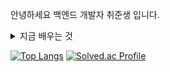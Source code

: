 <!--
**yeziii01/yeziii01** is a ✨ _special_ ✨ repository because its `README.md` (this file) appears on your GitHub profile.

Here are some ideas to get you started:

- 🔭 I’m currently working on ...
- 🌱 I’m currently learning ...
- 👯 I’m looking to collaborate on ...
- 🤔 I’m looking for help with ...
- 💬 Ask me about ...
- 📫 How to reach me: ...
- 😄 Pronouns: ...
- ⚡ Fun fact: ...
-->

안녕하세요 백엔드 개발자 취준생 입니다.

<details>
  <summary>
    지금 배우는 것
  </summary>
  ![C](https://img.shields.io/badge/C-00599C?style=for-the-badge&logo=c&logoColor=white)
  ![Python](https://img.shields.io/badge/Python-14354C?style=for-the-badge&logo=python&logoColor=white)
  ![Java](https://img.shields.io/badge/Java-ED8B00?style=for-the-badge&logo=openjdk&logoColor=white)
  ![Spring](https://img.shields.io/badge/Spring-6DB33F?style=for-the-badge&logo=spring&logoColor=white)
  ![Apple](https://img.shields.io/badge/Apple-MacBook_Air_M2-999999?style=for-the-badge&logo=apple&logoColor=white)
  <summary>
    나중에 배우고 싶은 것
  </summary>
  ![MySQL](https://img.shields.io/badge/MySQL-00000F?style=for-the-badge&logo=mysql&logoColor=white)
</details>

[![Top Langs](https://github-readme-stats.vercel.app/api/top-langs/?username=yereumi)](https://github.com/anuraghazra/github-readme-stats)
[![Solved.ac Profile](http://mazassumnida.wtf/api/v2/generate_badge?boj=lovelyyeji01)](https://solved.ac/lovelyyeji01/)    

